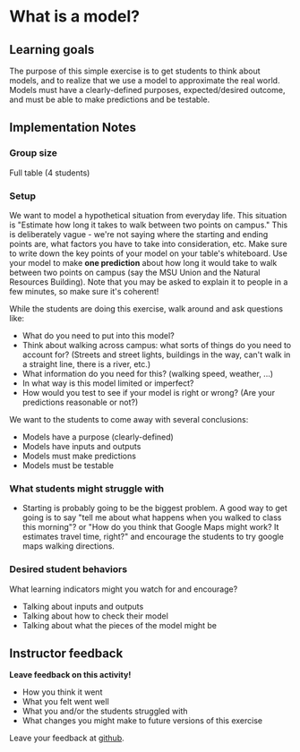 # What is a model?

## Learning goals 

The purpose of this simple exercise is to get students to think about models, and to realize that we use a model to approximate the real world.  Models must have a clearly-defined purposes, expected/desired outcome, and must be able to make predictions and be testable.

## Implementation Notes

### Group size

Full table (4 students)

### Setup 

We want to model a hypothetical situation from everyday life.  This situation is "Estimate how long it takes to walk between two points on campus."  This is deliberately vague - we're not saying where the starting and ending points are, what factors you have to take into consideration, etc.  Make sure to write down the key points of your model on your table's whiteboard.  Use your model to make **one prediction** about how long it would take to walk between two points on campus (say the MSU Union and the Natural Resources Building).  Note that you may be asked to explain it to people in a few minutes, so make sure it's coherent!

While the students are doing this exercise, walk around and ask questions like:

* What do you need to put into this model?
* Think about walking across campus: what sorts of things do you need to account for?  (Streets and street lights, buildings in the way, can't walk in a straight line, there is a river, etc.)
* What information do you need for this?  (walking speed, weather, ...)
* In what way is this model limited or imperfect?
* How would you test to see if your model is right or wrong?  (Are your predictions reasonable or not?)

We want to the students to come away with several conclusions:

* Models have a purpose (clearly-defined)
* Models have inputs and outputs
* Models must make predictions
* Models must be testable

### What students might struggle with

* Starting is probably going to be the biggest problem.  A good way to get going is to say "tell me about what happens when you walked to class this morning"? or "How do you think that Google Maps might work?  It estimates travel time, right?" and encourage the students to try google maps walking directions.

### Desired student behaviors

What learning indicators might you watch for and encourage?

* Talking about inputs and outputs
* Talking about how to check their model
* Talking about what the pieces of the model might be

## Instructor feedback

**Leave feedback on this activity!**

* How you think it went
* What you felt went well
* What you and/or the students struggled with
* What changes you might make to future versions of this exercise

Leave your feedback at [github](https://github.com/briandk/intro-to-computational-modeling/issues/5).